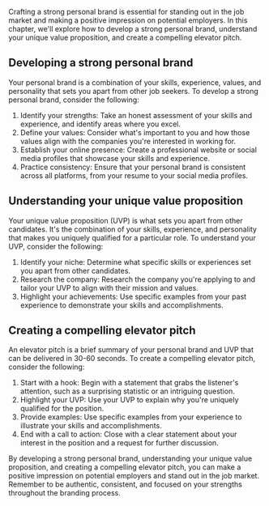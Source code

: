 
Crafting a strong personal brand is essential for standing out in the job market and making a positive impression on potential employers. In this chapter, we'll explore how to develop a strong personal brand, understand your unique value proposition, and create a compelling elevator pitch.

Developing a strong personal brand
----------------------------------

Your personal brand is a combination of your skills, experience, values, and personality that sets you apart from other job seekers. To develop a strong personal brand, consider the following:

1. Identify your strengths: Take an honest assessment of your skills and experience, and identify areas where you excel.
2. Define your values: Consider what's important to you and how those values align with the companies you're interested in working for.
3. Establish your online presence: Create a professional website or social media profiles that showcase your skills and experience.
4. Practice consistency: Ensure that your personal brand is consistent across all platforms, from your resume to your social media profiles.

Understanding your unique value proposition
-------------------------------------------

Your unique value proposition (UVP) is what sets you apart from other candidates. It's the combination of your skills, experience, and personality that makes you uniquely qualified for a particular role. To understand your UVP, consider the following:

1. Identify your niche: Determine what specific skills or experiences set you apart from other candidates.
2. Research the company: Research the company you're applying to and tailor your UVP to align with their mission and values.
3. Highlight your achievements: Use specific examples from your past experience to demonstrate your skills and accomplishments.

Creating a compelling elevator pitch
------------------------------------

An elevator pitch is a brief summary of your personal brand and UVP that can be delivered in 30-60 seconds. To create a compelling elevator pitch, consider the following:

1. Start with a hook: Begin with a statement that grabs the listener's attention, such as a surprising statistic or an intriguing question.
2. Highlight your UVP: Use your UVP to explain why you're uniquely qualified for the position.
3. Provide examples: Use specific examples from your experience to illustrate your skills and accomplishments.
4. End with a call to action: Close with a clear statement about your interest in the position and a request for further discussion.

By developing a strong personal brand, understanding your unique value proposition, and creating a compelling elevator pitch, you can make a positive impression on potential employers and stand out in the job market. Remember to be authentic, consistent, and focused on your strengths throughout the branding process.
